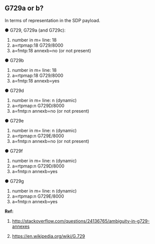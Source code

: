 <h2>G729a or b?</h2>

In terms of representation in the SDP payload.

&#x25cf; G729, G729a (and G729c):

1. number in m= line: 18
2. a=rtpmap:18 G729/8000
3. a=fmtp:18 annexb=no (or not present)

&#x25cf; G729b

1. number in m= line: 18
2. a=rtpmap:18 G729/8000
3. a=fmtp:18 annexb=yes

&#x25cf; G729d

1. number in m= line: n (dynamic)
2. a=rtpmap:n G729D/8000
3. a=fmtp:n annexb=no (or not present)

&#x25cf; G729e

1. number in m= line: n (dynamic)
2. a=rtpmap:n G729E/8000
3. a=fmtp:n annexb=no (or not present)

&#x25cf; G729f

1. number in m= line: n (dynamic)
2. a=rtpmap:n G729D/8000
3. a=fmtp:n annexb=yes

&#x25cf;  G729g

1. number in m= line: n (dynamic)
2. a=rtpmap:n G729E/8000
3. a=fmtp:n annexb=yes

<b>Ref: </b>

1. http://stackoverflow.com/questions/24136765/ambiguity-in-g729-annexes

2. https://en.wikipedia.org/wiki/G.729
